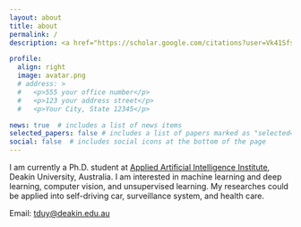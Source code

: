 ```yaml
---
layout: about
title: about
permalink: /
description: <a href="https://scholar.google.com/citations?user=Vk41SfsAAAAJ">Google Scholar</a> | <a href="https://github.com/hungdtrn">Github</a> | <a href="https://www.linkedin.com/in/hung-tran-137113155/">Linkedin</a>

profile:
  align: right
  image: avatar.png
  # address: >
  #   <p>555 your office number</p>
  #   <p>123 your address street</p>
  #   <p>Your City, State 12345</p>

news: true  # includes a list of news items
selected_papers: false # includes a list of papers marked as "selected={true}"
social: false  # includes social icons at the bottom of the page
---
```


I am currently a Ph.D. student at [Applied Artificial Intelligence Institute](https://a2i2.deakin.edu.au/), Deakin University, Australia. I am interested in machine learning and deep learning, computer vision, and unsupervised learning. My researches could be applied into self-driving car, surveillance system, and health care. 

Email: tduy@deakin.edu.au

<!-- Write your biography here. Tell the world about yourself. Link to your favorite [subreddit](http://reddit.com){:target="\_blank"}. You can put a picture in, too. The code is already in, just name your picture `prof_pic.jpg` and put it in the `img/` folder.

Put your address / P.O. box / other info right below your picture. You can also disable any these elements by editing `profile` property of the YAML header of your `_pages/about.md`. Edit `_bibliography/papers.bib` and Jekyll will render your [publications page](/al-folio/publications/) automatically.

Link to your social media connections, too. This theme is set up to use [Font Awesome icons](http://fortawesome.github.io/Font-Awesome/){:target="\_blank"} and [Academicons](https://jpswalsh.github.io/academicons/){:target="\_blank"}, like the ones below. Add your Facebook, Twitter, LinkedIn, Google Scholar, or just disable all of them. -->
